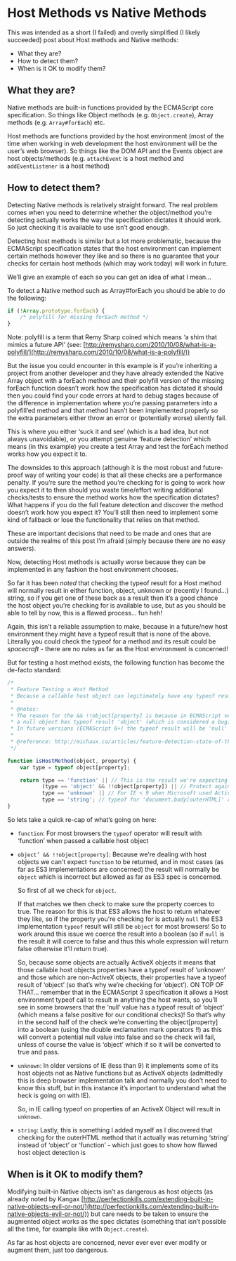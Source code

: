 Host Methods vs Native Methods
==============================

This was intended as a short (I failed) and overly simplified (I likely succeeded) post about Host methods and Native methods:

* What they are?
* How to detect them?
* When is it OK to modify them?

What they are?
--------------

Native methods are built-in functions provided by the ECMAScript core specification. So things like Object methods (e.g. `Object.create`), Array methods (e.g. `Array#forEach`) etc.

Host methods are functions provided by the host environment (most of the time when working in web development the host environment will be the user’s web browser). So things like the DOM API and the Events object are host objects/methods (e.g. `attachEvent` is a host method and `addEventListener` is a host method)

How to detect them?
-------------------

Detecting Native methods is relatively straight forward. The real problem comes when you need to determine whether the object/method you’re detecting actually works the way the specification dictates it should work. So just checking it is available to use isn’t good enough.

Detecting host methods is similar but a lot more problematic, because the ECMAScript specification states that the host environment can implement certain methods however they like and so there is no guarantee that your checks for certain host methods (which may work today) will work in future.

We’ll give an example of each so you can get an idea of what I mean…

To detect a Native method such as Array#forEach you should be able to do the following:

```js
if (!Array.prototype.forEach) { 
	/* polyfill for missing forEach method */ 
}
```

Note: polyfill is a term that Remy Sharp coined which means ‘a shim that mimics a future API’ (see: [http://remysharp.com/2010/10/08/what-is-a-polyfill/](http://remysharp.com/2010/10/08/what-is-a-polyfill/))

But the issue you could encounter in this example is if you’re inheriting a project from another developer and they have already extended the Native Array object with a forEach method and their polyfill version of the missing forEach function doesn’t work how the specification has dictated it should then you could find your code errors at hard to debug stages because of the difference in implementation where you’re passing parameters into a polyfill’ed method and that method hasn’t been implemented properly so the extra parameters either throw an error or (potentially worse) silently fail.

This is where you either ‘suck it and see’ (which is a bad idea, but not always unavoidable), or you attempt genuine ‘feature detection’ which means (in this example) you create a test Array and test the forEach method works how you expect it to.

The downsides to this approach (although it is the most robust and future-proof way of writing your code) is that all these checks are a performance penalty. If you’re sure the method you’re checking for is going to work how you expect it to then should you waste time/effort writing additional checks/tests to ensure the method works how the specification dictates? What happens if you do the full feature detection and discover the method doesn’t work how you expect it? You’ll still then need to implement some kind of fallback or lose the functionality that relies on that method.

These are important decisions that need to be made and ones that are outside the realms of this post I’m afraid (simply because there are no easy answers).

Now, detecting Host methods is actually worse because they can be implemented in any fashion the host environment chooses.

So far it has been *noted* that checking the typeof result for a Host method will normally result in either function, object, unknown or (recently I found…) string, so if you get one of these back as a result then it’s a good chance the host object you’re checking for is available to use, but as you should be able to tell by now, this is a flawed process… fun heh!

Again, this isn’t a reliable assumption to make, because in a future/new host environment they might have a typeof result that is none of the above. Literally you could check the typeof for a method and its result could be *spacecraft* - there are no rules as far as the Host environment is concerned!

But for testing a host method exists, the following function has become the de-facto standard:

```js
/*
 * Feature Testing a Host Method
 * Because a callable host object can legitimately have any typeof result then it can't be relied upon.
 *
 * @notes:
 * The reason for the && !!object[property] is because in ECMAScript version 3, 
 * a null object has typeof result 'object' (which is considered a bug).
 * In future versions (ECMAScript 6+) the typeof result will be 'null' (as it should be).
 * 
 * @reference: http://michaux.ca/articles/feature-detection-state-of-the-art-browser-scripting
 */

function isHostMethod(object, property) {
	var type = typeof object[property];

	return type == 'function' || // This is the result we're expecting (as the test is for a method)
		   (type == 'object' && !!object[property]) || // Protect against ES3 'null' typeof result being 'object'
		   type == 'unknown' || // For IE < 9 when Microsoft used ActiveX objects for Native Functions (we're checking property of ActiveX object)
		   type == 'string'; // typeof for 'document.body[outerHTML]' results in 'string'
}
```

So lets take a quick re-cap of what’s going on here:

* `function`:
	For most browsers the `typeof` operator will result with ‘function’ when passed a callable host object

* `object’ && !!object[property]`:
	Because we're dealing with host objects we can't expect `function` to be returned, and in most cases (as far as ES3 implementations are concerned) the result will normally be `object` which is incorrect but allowed as far as ES3 spec is concerned.
	
	So first of all we check for `object`.
	
	If that matches we then check to make sure the property coerces to true. The reason for this is that ES3 allows the host to return whatever they like, so if the property you're checking for is actually `null` the ES3 implementation `typeof` result will still be `object` for most browsers! So to work around this issue we coerce the result into a boolean (so if `null` is the result it will coerce to false and thus this whole expression will return false otherwise it'll return true).

	So, because some objects are actually ActiveX objects it means that those callable host objects properties have a typeof result of ‘unknown’ and those which are non-ActiveX objects, their properties have a typeof result of ‘object’ (so that’s why we’re checking for ‘object’). ON TOP OF THAT… remember that in the ECMAScript 3 specification it allows a Host environment typeof call to result in anything the host wants, so you’ll see in some browsers that the ‘null’ value has a typeof result of ‘object’ (which means a false positive for our conditional checks)! So that’s why in the second half of the check we’re converting the object[property] into a boolean (using the double exclamation mark operators !!) as this will convert a potential null value into false and so the check will fail, unless of course the value is ‘object’ which if so it will be converted to true and pass.

* `unknown`:
	In older versions of IE (less than 9) it implements some of its host objects not as Native functions but as ActiveX objects (admittedly this is deep browser implementation talk and normally you don’t need to know this stuff, but in this instance it’s important to understand what the heck is going on with IE). 
	
	So, in IE calling typeof on properties of an ActiveX Object will result in `unknown`.

* `string`:
	Lastly, this is something I added myself as I discovered that checking for the outerHTML method that it actually was returning ‘string’ instead of ‘object’ or ‘function’ - which just goes to show how flawed host object detection is
	
When is it OK to modify them?
-----------------------------

Modifying built-in Native objects isn’t as dangerous as host objects (as already noted by Kangax [http://perfectionkills.com/extending-built-in-native-objects-evil-or-not/](http://perfectionkills.com/extending-built-in-native-objects-evil-or-not/)) but care needs to be taken to ensure the augmented object works as the spec dictates (something that isn’t possible all the time, for example like with `Object.create`).

As far as host objects are concerned, never ever ever ever modify or augment them, just too dangerous.